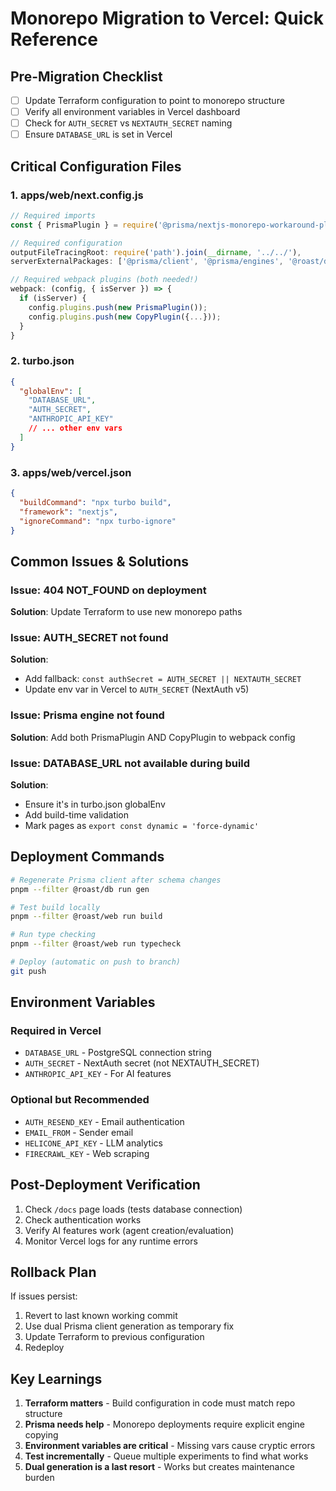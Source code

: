 # Monorepo Migration to Vercel: Quick Reference

## Pre-Migration Checklist

- [ ] Update Terraform configuration to point to monorepo structure
- [ ] Verify all environment variables in Vercel dashboard
- [ ] Check for `AUTH_SECRET` vs `NEXTAUTH_SECRET` naming
- [ ] Ensure `DATABASE_URL` is set in Vercel

## Critical Configuration Files

### 1. apps/web/next.config.js
```js
// Required imports
const { PrismaPlugin } = require('@prisma/nextjs-monorepo-workaround-plugin');

// Required configuration
outputFileTracingRoot: require('path').join(__dirname, '../../'),
serverExternalPackages: ['@prisma/client', '@prisma/engines', '@roast/db'],

// Required webpack plugins (both needed!)
webpack: (config, { isServer }) => {
  if (isServer) {
    config.plugins.push(new PrismaPlugin());
    config.plugins.push(new CopyPlugin({...}));
  }
}
```

### 2. turbo.json
```json
{
  "globalEnv": [
    "DATABASE_URL",
    "AUTH_SECRET",
    "ANTHROPIC_API_KEY"
    // ... other env vars
  ]
}
```

### 3. apps/web/vercel.json
```json
{
  "buildCommand": "npx turbo build",
  "framework": "nextjs",
  "ignoreCommand": "npx turbo-ignore"
}
```

## Common Issues & Solutions

### Issue: 404 NOT_FOUND on deployment
**Solution**: Update Terraform to use new monorepo paths

### Issue: AUTH_SECRET not found
**Solution**: 
- Add fallback: `const authSecret = AUTH_SECRET || NEXTAUTH_SECRET`
- Update env var in Vercel to `AUTH_SECRET` (NextAuth v5)

### Issue: Prisma engine not found
**Solution**: Add both PrismaPlugin AND CopyPlugin to webpack config

### Issue: DATABASE_URL not available during build
**Solution**: 
- Ensure it's in turbo.json globalEnv
- Add build-time validation
- Mark pages as `export const dynamic = 'force-dynamic'`

## Deployment Commands

```bash
# Regenerate Prisma client after schema changes
pnpm --filter @roast/db run gen

# Test build locally
pnpm --filter @roast/web run build

# Run type checking
pnpm --filter @roast/web run typecheck

# Deploy (automatic on push to branch)
git push
```

## Environment Variables

### Required in Vercel
- `DATABASE_URL` - PostgreSQL connection string
- `AUTH_SECRET` - NextAuth secret (not NEXTAUTH_SECRET)
- `ANTHROPIC_API_KEY` - For AI features

### Optional but Recommended
- `AUTH_RESEND_KEY` - Email authentication
- `EMAIL_FROM` - Sender email
- `HELICONE_API_KEY` - LLM analytics
- `FIRECRAWL_KEY` - Web scraping

## Post-Deployment Verification

1. Check `/docs` page loads (tests database connection)
2. Check authentication works
3. Verify AI features work (agent creation/evaluation)
4. Monitor Vercel logs for any runtime errors

## Rollback Plan

If issues persist:
1. Revert to last known working commit
2. Use dual Prisma client generation as temporary fix
3. Update Terraform to previous configuration
4. Redeploy

## Key Learnings

1. **Terraform matters** - Build configuration in code must match repo structure
2. **Prisma needs help** - Monorepo deployments require explicit engine copying
3. **Environment variables are critical** - Missing vars cause cryptic errors
4. **Test incrementally** - Queue multiple experiments to find what works
5. **Dual generation is a last resort** - Works but creates maintenance burden